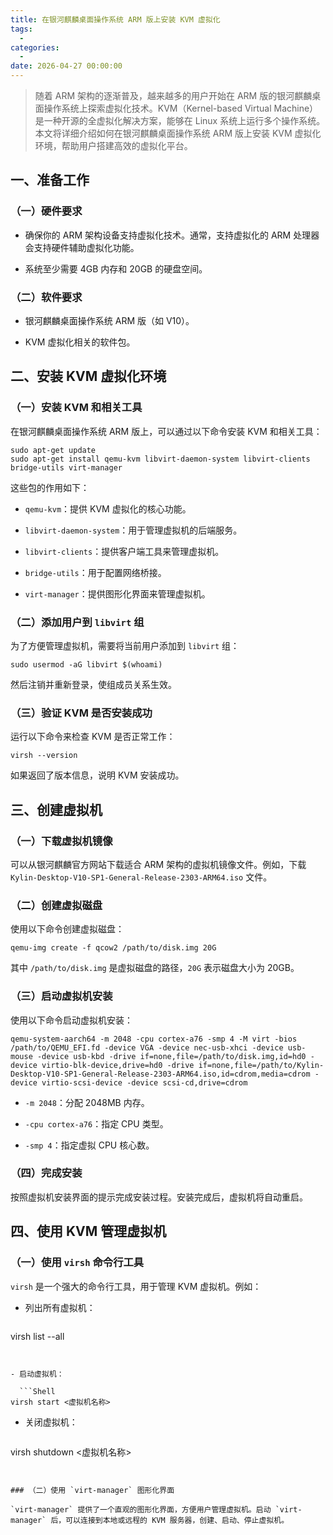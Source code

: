 ```yaml
---
title: 在银河麒麟桌面操作系统 ARM 版上安装 KVM 虚拟化
tags:
  - 
categories:
  - 
date: 2026-04-27 00:00:00
---
```


> 随着 ARM 架构的逐渐普及，越来越多的用户开始在 ARM 版的银河麒麟桌面操作系统上探索虚拟化技术。KVM（Kernel-based Virtual Machine）是一种开源的全虚拟化解决方案，能够在 Linux 系统上运行多个操作系统。本文将详细介绍如何在银河麒麟桌面操作系统 ARM 版上安装 KVM 虚拟化环境，帮助用户搭建高效的虚拟化平台。

<!-- more -->

## 一、准备工作

### （一）硬件要求

- 确保你的 ARM 架构设备支持虚拟化技术。通常，支持虚拟化的 ARM 处理器会支持硬件辅助虚拟化功能。

- 系统至少需要 4GB 内存和 20GB 的硬盘空间。

### （二）软件要求

- 银河麒麟桌面操作系统 ARM 版（如 V10）。

- KVM 虚拟化相关的软件包。

## 二、安装 KVM 虚拟化环境

### （一）安装 KVM 和相关工具

在银河麒麟桌面操作系统 ARM 版上，可以通过以下命令安装 KVM 和相关工具：

```Shell
sudo apt-get update
sudo apt-get install qemu-kvm libvirt-daemon-system libvirt-clients bridge-utils virt-manager
```


这些包的作用如下：

- `qemu-kvm`：提供 KVM 虚拟化的核心功能。

- `libvirt-daemon-system`：用于管理虚拟机的后端服务。

- `libvirt-clients`：提供客户端工具来管理虚拟机。

- `bridge-utils`：用于配置网络桥接。

- `virt-manager`：提供图形化界面来管理虚拟机。

### （二）添加用户到 `libvirt` 组

为了方便管理虚拟机，需要将当前用户添加到 `libvirt` 组：

```Shell
sudo usermod -aG libvirt $(whoami)
```


然后注销并重新登录，使组成员关系生效。

### （三）验证 KVM 是否安装成功

运行以下命令来检查 KVM 是否正常工作：

```Shell
virsh --version
```


如果返回了版本信息，说明 KVM 安装成功。

## 三、创建虚拟机

### （一）下载虚拟机镜像

可以从银河麒麟官方网站下载适合 ARM 架构的虚拟机镜像文件。例如，下载 `Kylin-Desktop-V10-SP1-General-Release-2303-ARM64.iso` 文件。

### （二）创建虚拟磁盘

使用以下命令创建虚拟磁盘：

```Shell
qemu-img create -f qcow2 /path/to/disk.img 20G
```


其中 `/path/to/disk.img` 是虚拟磁盘的路径，`20G` 表示磁盘大小为 20GB。

### （三）启动虚拟机安装

使用以下命令启动虚拟机安装：

```Shell
qemu-system-aarch64 -m 2048 -cpu cortex-a76 -smp 4 -M virt -bios /path/to/QEMU_EFI.fd -device VGA -device nec-usb-xhci -device usb-mouse -device usb-kbd -drive if=none,file=/path/to/disk.img,id=hd0 -device virtio-blk-device,drive=hd0 -drive if=none,file=/path/to/Kylin-Desktop-V10-SP1-General-Release-2303-ARM64.iso,id=cdrom,media=cdrom -device virtio-scsi-device -device scsi-cd,drive=cdrom
```


- `-m 2048`：分配 2048MB 内存。

- `-cpu cortex-a76`：指定 CPU 类型。

- `-smp 4`：指定虚拟 CPU 核心数。

### （四）完成安装

按照虚拟机安装界面的提示完成安装过程。安装完成后，虚拟机将自动重启。

## 四、使用 KVM 管理虚拟机

### （一）使用 `virsh` 命令行工具

`virsh` 是一个强大的命令行工具，用于管理 KVM 虚拟机。例如：

- 列出所有虚拟机：

  ```Shell
virsh list --all
```


- 启动虚拟机：

  ```Shell
virsh start <虚拟机名称>
```


- 关闭虚拟机：

  ```Shell
virsh shutdown <虚拟机名称>
```


### （二）使用 `virt-manager` 图形化界面

`virt-manager` 提供了一个直观的图形化界面，方便用户管理虚拟机。启动 `virt-manager` 后，可以连接到本地或远程的 KVM 服务器，创建、启动、停止虚拟机。

